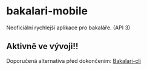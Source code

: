 # bakalari-mobile
Neoficiální rychlejší aplikace pro bakaláře. (API 3)

## Aktivně ve vývoji!!

Doporučená alternativa před dokončením: [Bakalari-cli](https://github.com/rpsloup/bakalari-cli)
